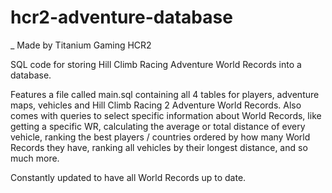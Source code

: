 # hcr2-adventure-database

_ Made by Titanium Gaming HCR2 

SQL code for storing Hill Climb Racing Adventure World Records into a database.

Features a file called main.sql containing all 4 tables for players, adventure maps, vehicles and Hill Climb Racing 2 Adventure World Records. Also comes with queries to select specific information about World Records, like getting a specific WR, calculating the average or total distance of every vehicle, ranking the best players / countries ordered by how many World Records they have, ranking all vehicles by their longest distance, and so much more.

Constantly updated to have all World Records up to date.